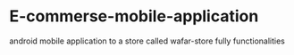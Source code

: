 # E-commerse-mobile-application
android mobile application to a store called wafar-store fully functionalities
